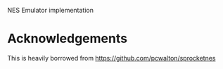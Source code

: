 NES Emulator implementation

# Acknowledgements
This is heavily borrowed from https://github.com/pcwalton/sprocketnes
